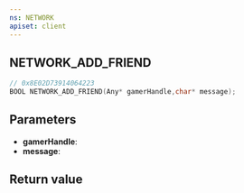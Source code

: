 ```yaml
---
ns: NETWORK
apiset: client
---
```

## NETWORK_ADD_FRIEND

```c
// 0x8E02D73914064223
BOOL NETWORK_ADD_FRIEND(Any* gamerHandle,char* message);
```


## Parameters
* **gamerHandle**:
* **message**:

## Return value